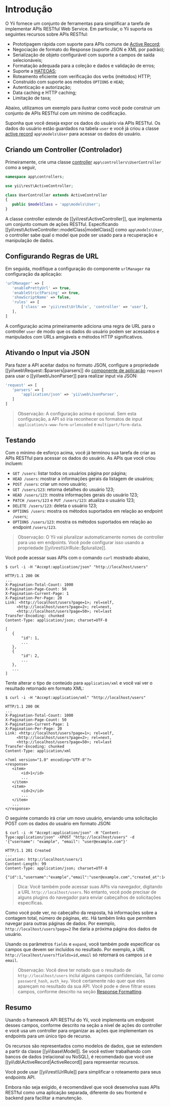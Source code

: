Introdução
===========

O Yii fornece um conjunto de ferramentas para simplificar a tarefa de implementar APIs RESTful Web Service. Em particular, o Yii suporta os seguintes recursos sobre APIs RESTful:

* Prototipagem rápida com suporte para APIs comuns de [Active Record](db-active-record.md);
* Negociação de formato do Response (suporte JSON e XML por padrão);
* Serialização de objeto configurável com suporte a campos de saída selecionáveis;
* Formatação adequada para a coleção e dados e validação de erros;
* Suporte a [HATEOAS](http://en.wikipedia.org/wiki/HATEOAS);
* Roteamento eficiente com verificação dos verbs (métodos) HTTP;
* Construído com suporte aos métodos `OPTIONS` e `HEAD`;
* Autenticação e autorização;
* Data caching e HTTP caching;
* Limitação de taxa;


Abaixo, utilizamos um exemplo para ilustrar como você pode construir um conjunto de APIs RESTful com um mínimo de codificação.

Suponha que você deseja expor os dados do usuário via APIs RESTful. Os dados do usuário estão guardados na tabela `user` e você já criou a classe [active record](db-active-record.md) `app\models\User` para acessar os dados do usuário.


## Criando um Controller (Controlador) <span id="creating-controller"></span>

Primeiramente, crie uma classe [controller](structure-controllers.md) `app\controllers\UserController` como a seguir,

```php
namespace app\controllers;

use yii\rest\ActiveController;

class UserController extends ActiveController
{
   public $modelClass = 'app\models\User';
}
```

A classe controller estende de [[yii\rest\ActiveController]], que implementa um conjunto comum de ações RESTful. Especificando [[yii\rest\ActiveController::modelClass|modelClass]]
como `app\models\User`, o controller sabe qual o model que pode ser usado para a recuperação e manipulação de dados.


## Configurando Regras de URL <span id="configuring-url-rules"></span>


Em seguida, modifique a configuração do componente `urlManager` na configuração da aplicação:

```php
'urlManager' => [
   'enablePrettyUrl' => true,
   'enableStrictParsing' => true,
   'showScriptName' => false,
   'rules' => [
       ['class' => 'yii\rest\UrlRule', 'controller' => 'user'],
   ],
]
```

A configuração acima primeiramente adiciona uma regra de URL para o controller `user` de modo que os dados do usuário podem ser acessados e manipulados com URLs amigáveis e métodos HTTP significativos.


## Ativando o Input via JSON <span id="enabling-json-input"></span>

Para fazer a API aceitar dados no formato JSON, configure a propriedade [[yii\web\Request::$parsers|parsers]] do [componente de aplicação](structure-application-components.md) `request` para usar o [[yii\web\JsonParser]] para realizar input via JSON:

```php
'request' => [
   'parsers' => [
       'application/json' => 'yii\web\JsonParser',
   ]
]
```

> Observação: A configuração acima é opcional. Sem esta configuração, a API só iria reconhecer os formatos de input `application/x-www-form-urlencoded` e `multipart/form-data`.


## Testando <span id="trying-it-out"></span>

Com o mínimo de esforço acima, você já terminou sua tarefa de criar as APIs RESTful para acessar os dados do usuário. As APIs que você criou incluem:

* `GET /users`: listar todos os usuários página por página;
* `HEAD /users`: mostrar a informações gerais da listagem de usuários;
* `POST /users`: criar um novo usuário;
* `GET /users/123`: retorna detalhes do usuário 123;
* `HEAD /users/123`: mostra informações gerais do usuário 123;
* `PATCH /users/123` e `PUT /users/123`: atualiza o usuário 123;
* `DELETE /users/123`: deleta o usuário 123;
* `OPTIONS /users`: mostra os métodos suportados em relação ao endpoint `/users`;
* `OPTIONS /users/123`: mostra os métodos suportados em relação ao endpoint `/users/123`.

> Observação: O Yii vai pluralizar automaticamente nomes de controller para uso em endpoints.
> Você pode configurar isso usando a propriedade [[yii\rest\UrlRule::$pluralize]].

Você pode acessar suas APIs com o comando `curl` mostrado abaixo,

```
$ curl -i -H "Accept:application/json" "http://localhost/users"

HTTP/1.1 200 OK
...
X-Pagination-Total-Count: 1000
X-Pagination-Page-Count: 50
X-Pagination-Current-Page: 1
X-Pagination-Per-Page: 20
Link: <http://localhost/users?page=1>; rel=self, 
     <http://localhost/users?page=2>; rel=next, 
     <http://localhost/users?page=50>; rel=last
Transfer-Encoding: chunked
Content-Type: application/json; charset=UTF-8

[
   {
       "id": 1,
       ...
   },
   {
       "id": 2,
       ...
   },
   ...
]
```

Tente alterar o tipo de conteúdo para `application/xml` e você vai ver o resultado retornado em formato XML:

```
$ curl -i -H "Accept:application/xml" "http://localhost/users"

HTTP/1.1 200 OK
...
X-Pagination-Total-Count: 1000
X-Pagination-Page-Count: 50
X-Pagination-Current-Page: 1
X-Pagination-Per-Page: 20
Link: <http://localhost/users?page=1>; rel=self, 
     <http://localhost/users?page=2>; rel=next, 
     <http://localhost/users?page=50>; rel=last
Transfer-Encoding: chunked
Content-Type: application/xml

<?xml version="1.0" encoding="UTF-8"?>
<response>
   <item>
       <id>1</id>
       ...
   </item>
   <item>
       <id>2</id>
       ...
   </item>
   ...
</response>
```

O seguinte comando irá criar um novo usuário, enviando uma solicitação POST com os dados do usuário em formato JSON:

```
$ curl -i -H "Accept:application/json" -H "Content-Type:application/json" -XPOST "http://localhost/users" -d '{"username": "example", "email": "user@example.com"}'

HTTP/1.1 201 Created
...
Location: http://localhost/users/1
Content-Length: 99
Content-Type: application/json; charset=UTF-8

{"id":1,"username":"example","email":"user@example.com","created_at":1414674789,"updated_at":1414674789}
```

> Dica: Você também pode acessar suas APIs via navegador, digitando a URL `http://localhost/users`. No entanto, você pode precisar de alguns plugins do navegador para enviar cabeçalhos de solicitações específicas.

Como você pode ver, no cabeçalho da resposta, há informações sobre a contagem total, número de páginas, etc. Há também links que permitem navegar para outras páginas de dados. Por exemplo, `http://localhost/users?page=2` lhe daria a próxima página dos dados de usuário.

Usando os parâmetros `fields` e `expand`, você também pode especificar os campos que devem ser incluídos no resultado. Por exemplo, a URL `http://localhost/users?fields=id,email` só retornará os campos `id` e `email`.


> Observação: Você deve ter notado que o resultado de `http://localhost/users` 
> inclui alguns campos confidenciais,
> Tal como `password_hash`, `auth_key`. Você certamente não quer que 
> eles apareçam no resultado da sua API.
> Você pode e deve filtrar esses campos, conforme descrito na seção 
> [Response Formatting](rest-response-formatting.md).


## Resumo <span id="summary"></span>

Usando o framework API RESTful do Yii, você implementa um endpoint desses campos, conforme descrito na seção a nível de ações do controller e você usa um controller para organizar as ações que implementam os endpoints para um único tipo de recurso.

Os recursos são representados como modelos de dados, que se estendem a partir da classe [[yii\base\Model]]. Se você estiver trabalhando com bancos de dados (relacional ou NoSQL), é recomendado que você use [[yii\db\ActiveRecord|ActiveRecord]] para representar recursos.

Você pode usar [[yii\rest\UrlRule]] para simplificar o roteamento para seus endpoints API.


Embora não seja exigido, é recomendável que você desenvolva suas APIs RESTful  como uma aplicação separada, diferente do seu frontend e backend para facilitar a manutenção.

